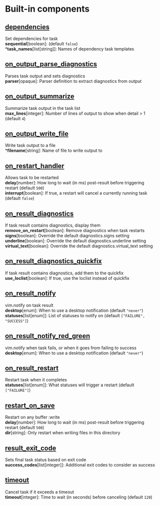 # Built-in components

## [dependencies](../lua/overseer/component/dependencies.lua)

Set dependencies for task \
**sequential**[boolean]: (default `false`) \
\***task_names**[list[string]]: Names of dependency task templates

## [on_output_parse_diagnostics](../lua/overseer/component/on_output_parse_diagnostics.lua)

Parses task output and sets diagnostics \
**parser**[opaque]: Parser definition to extract diagnostics from output

## [on_output_summarize](../lua/overseer/component/on_output_summarize.lua)

Summarize task output in the task list \
**max_lines**[integer]: Number of lines of output to show when detail > 1 (default `4`)

## [on_output_write_file](../lua/overseer/component/on_output_write_file.lua)

Write task output to a file \
\***filename**[string]: Name of file to write output to

## [on_restart_handler](../lua/overseer/component/on_restart_handler.lua)

Allows task to be restarted \
**delay**[number]: How long to wait (in ms) post-result before triggering restart (default `500`) \
**interrupt**[boolean]: If true, a restart will cancel a currently running task (default `false`)

## [on_result_diagnostics](../lua/overseer/component/on_result_diagnostics.lua)

If task result contains diagnostics, display them \
**remove_on_restart**[boolean]: Remove diagnostics when task restarts \
**signs**[boolean]: Override the default diagnostics.signs setting \
**underline**[boolean]: Override the default diagnostics.underline setting \
**virtual_text**[boolean]: Override the default diagnostics.virtual_text setting

## [on_result_diagnostics_quickfix](../lua/overseer/component/on_result_diagnostics_quickfix.lua)

If task result contains diagnostics, add them to the quickfix \
**use_loclist**[boolean]: If true, use the loclist instead of quickfix

## [on_result_notify](../lua/overseer/component/on_result_notify.lua)

vim.notify on task result \
**desktop**[enum]: When to use a desktop notification (default `"never"`) \
**statuses**[list[enum]]: List of statuses to notify on (default `["FAILURE", "SUCCESS"]`)

## [on_result_notify_red_green](../lua/overseer/component/on_result_notify_red_green.lua)

vim.notify when task fails, or when it goes from failing to success \
**desktop**[enum]: When to use a desktop notification (default `"never"`)

## [on_result_restart](../lua/overseer/component/on_result_restart.lua)

Restart task when it completes \
**statuses**[list[enum]]: What statuses will trigger a restart (default `["FAILURE"]`)

## [restart_on_save](../lua/overseer/component/restart_on_save.lua)

Restart on any buffer :write \
**delay**[number]: How long to wait (in ms) post-result before triggering restart (default `500`) \
**dir**[string]: Only restart when writing files in this directory

## [result_exit_code](../lua/overseer/component/result_exit_code.lua)

Sets final task status based on exit code \
**success_codes**[list[integer]]: Additional exit codes to consider as success

## [timeout](../lua/overseer/component/timeout.lua)

Cancel task if it exceeds a timeout \
**timeout**[integer]: Time to wait (in seconds) before canceling (default `120`)

